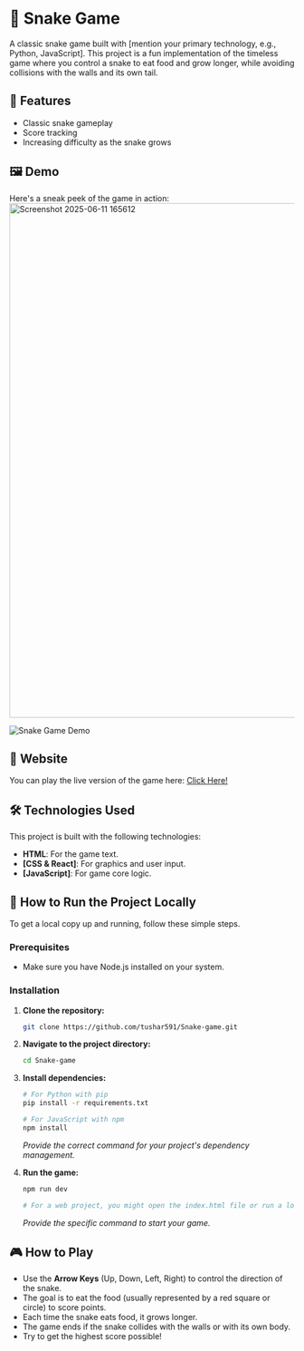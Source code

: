 # 🐍 Snake Game

A classic snake game built with [mention your primary technology, e.g., Python, JavaScript]. This project is a fun implementation of the timeless game where you control a snake to eat food and grow longer, while avoiding collisions with the walls and its own tail.

## 🌟 Features

* Classic snake gameplay
* Score tracking
* Increasing difficulty as the snake grows

## 🖼️ Demo

Here's a sneak peek of the game in action:
<img width="1919" height="908" alt="Screenshot 2025-06-11 165612" src="https://github.com/user-attachments/assets/43162827-65e8-45f0-b470-2b95f4b6b3d6" />

![Snake Game Demo](placeholder-for-your-game-image.gif)



## 🔗 Website

You can play the live version of the game here: [Click Here!](https://snake-game-beta-lyart.vercel.app/)

## 🛠️ Technologies Used

This project is built with the following technologies:

* **HTML**: For the game text.
* **[CSS & React]**: For graphics and user input.
* **[JavaScript]**: For game core logic.

## 🚀 How to Run the Project Locally

To get a local copy up and running, follow these simple steps.

### Prerequisites

* Make sure you have Node.js installed on your system.

### Installation

1.  **Clone the repository:**
    ```sh
    git clone https://github.com/tushar591/Snake-game.git
    ```
2.  **Navigate to the project directory:**
    ```sh
    cd Snake-game
    ```
3.  **Install dependencies:**
    ```sh
    # For Python with pip
    pip install -r requirements.txt

    # For JavaScript with npm
    npm install
    ```
    *Provide the correct command for your project's dependency management.*

4.  **Run the game:**
    ```sh
    npm run dev

    # For a web project, you might open the index.html file or run a local server
    ```
    *Provide the specific command to start your game.*

## 🎮 How to Play

* Use the **Arrow Keys** (Up, Down, Left, Right) to control the direction of the snake.
* The goal is to eat the food (usually represented by a red square or circle) to score points.
* Each time the snake eats food, it grows longer.
* The game ends if the snake collides with the walls or with its own body.
* Try to get the highest score possible!
